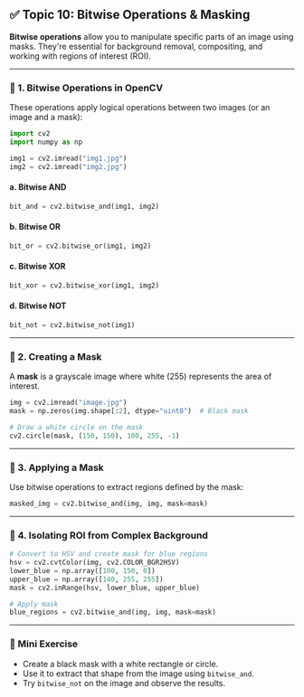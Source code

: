 ## ✅ Topic 10: Bitwise Operations & Masking

**Bitwise operations** allow you to manipulate specific parts of an image using masks. They're essential for background removal, compositing, and working with regions of interest (ROI).

---

### 🔹 1. Bitwise Operations in OpenCV

These operations apply logical operations between two images (or an image and a mask):

```python
import cv2
import numpy as np

img1 = cv2.imread("img1.jpg")
img2 = cv2.imread("img2.jpg")
```

#### a. **Bitwise AND**

```python
bit_and = cv2.bitwise_and(img1, img2)
```

#### b. **Bitwise OR**

```python
bit_or = cv2.bitwise_or(img1, img2)
```

#### c. **Bitwise XOR**

```python
bit_xor = cv2.bitwise_xor(img1, img2)
```

#### d. **Bitwise NOT**

```python
bit_not = cv2.bitwise_not(img1)
```

---

### 🔹 2. Creating a Mask

A **mask** is a grayscale image where white (255) represents the area of interest.

```python
img = cv2.imread("image.jpg")
mask = np.zeros(img.shape[:2], dtype="uint8")  # Black mask

# Draw a white circle on the mask
cv2.circle(mask, (150, 150), 100, 255, -1)
```

---

### 🔹 3. Applying a Mask

Use bitwise operations to extract regions defined by the mask:

```python
masked_img = cv2.bitwise_and(img, img, mask=mask)
```

---

### 🔹 4. Isolating ROI from Complex Background

```python
# Convert to HSV and create mask for blue regions
hsv = cv2.cvtColor(img, cv2.COLOR_BGR2HSV)
lower_blue = np.array([100, 150, 0])
upper_blue = np.array([140, 255, 255])
mask = cv2.inRange(hsv, lower_blue, upper_blue)

# Apply mask
blue_regions = cv2.bitwise_and(img, img, mask=mask)
```

---

### 🧪 Mini Exercise

* Create a black mask with a white rectangle or circle.
* Use it to extract that shape from the image using `bitwise_and`.
* Try `bitwise_not` on the image and observe the results.
